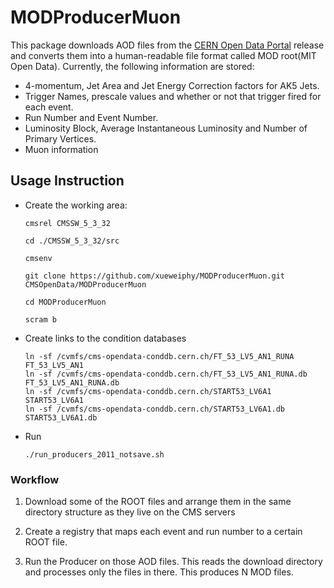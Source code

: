 # MODProducerMuon

This package downloads AOD files from the 
[CERN Open Data Portal](http://opendata.cern.ch "CERN Open Data Portal")
release and 
converts them into a human-readable file format called MOD root(MIT Open Data). 
Currently, the following information are stored:

- 4-momentum, Jet Area and Jet Energy Correction factors for AK5 Jets.
- Trigger Names, prescale values and whether or not that trigger fired for each event.
- Run Number and Event Number.
- Luminosity Block, Average Instantaneous Luminosity and Number of Primary Vertices.
- Muon information

## Usage Instruction

-  Create the working area:

   ```
   cmsrel CMSSW_5_3_32

   cd ./CMSSW_5_3_32/src

   cmsenv
   
   git clone https://github.com/xueweiphy/MODProducerMuon.git CMSOpenData/MODProducerMuon
   
   cd MODProducerMuon

   scram b
   ```

-  Create links to the condition databases

   ```
   ln -sf /cvmfs/cms-opendata-conddb.cern.ch/FT_53_LV5_AN1_RUNA FT_53_LV5_AN1 
   ln -sf /cvmfs/cms-opendata-conddb.cern.ch/FT_53_LV5_AN1_RUNA.db FT_53_LV5_AN1_RUNA.db
   ln -sf /cvmfs/cms-opendata-conddb.cern.ch/START53_LV6A1 START53_LV6A1
   ln -sf /cvmfs/cms-opendata-conddb.cern.ch/START53_LV6A1.db START53_LV6A1.db
   ```

- Run 

   ```
   ./run_producers_2011_notsave.sh
   ```

### Workflow

1.  Download some of the ROOT files and arrange them in the same directory structure
   as they live on the CMS servers

2. Create a registry that maps each event and run number to a certain ROOT file.

3. Run the Producer on those AOD files. This reads the download directory and 
   processes only the files in there. This produces N MOD files.










